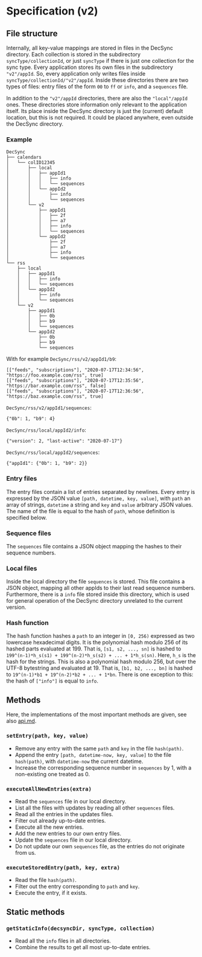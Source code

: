 Specification (v2)
==================

File structure
--------------

Internally, all key-value mappings are stored in files in the DecSync directory.
Each collection is stored in the subdirectory `syncType/collectionId`, or just `syncType` if there is just one collection for the sync type.
Every application stores its own files in the subdirectory `"v2"/appId`.
So, every application only writes files inside `syncType/collectionId/"v2"/appId`.
Inside these directories there are two types of files: entry files of the form `00` to `ff` or `info`, and a `sequences` file.

In addition to the `"v2"/appId` directories, there are also the `"local"/appId` ones.
These directories store information only relevant to the application itself.
Its place inside the DecSync directory is just the (current) default location, but this is not required.
It could be placed anywhere, even outside the DecSync directory.

### Example

```
DecSync
├── calendars
│   └── colID12345
│       ├── local
│       │   ├── appId1
│       │   │   ├── info
│       │   │   └── sequences
│       │   └── appId2
│       │       ├── info
│       │       └── sequences
│       └── v2
│           ├── appId1
│           │   ├── 2f
│           │   ├── a7
│           │   ├── info
│           │   └── sequences
│           └── appId2
│               ├── 2f
│               ├── a7
│               ├── info
│               └── sequences
└── rss
    ├── local
    │   ├── appId1
    │   │   ├── info
    │   │   └── sequences
    │   └── appId2
    │       ├── info
    │       └── sequences
    └── v2
        ├── appId1
        │   ├── 0b
        │   ├── b9
        │   └── sequences
        └── appId2
            ├── 0b
            ├── b9
            └── sequences
```

With for example `DecSync/rss/v2/appId1/b9`:

```
[["feeds", "subscriptions"], "2020-07-17T12:34:56", "https://foo.example.com/rss", true]
[["feeds", "subscriptions"], "2020-07-17T12:35:56", "https://bar.example.com/rss", false]
[["feeds", "subscriptions"], "2020-07-17T12:36:56", "https://baz.example.com/rss", true]
```

`DecSync/rss/v2/appId1/sequences`:

```
{"0b": 1, "b9": 4}
```

`DecSync/rss/local/appId2/info`:

```
{"version": 2, "last-active": "2020-07-17"}
```

`DecSync/rss/local/appId2/sequences`:

```
{"appId1": {"0b": 1, "b9": 2}}
```

### Entry files

The entry files contain a list of entries separated by newlines.
Every entry is expressed by the JSON value `[path, datetime, key, value]`, with `path` an array of strings, `datetime` a string and `key` and `value` arbitrary JSON values.
The name of the file is equal to the hash of `path`, whose definition is specified below.

### Sequence files

The `sequences` file contains a JSON object mapping the hashes to their sequence numbers.

### Local files

Inside the local directory the file `sequences` is stored.
This file contains a JSON object, mapping all other appIds to their last read sequence numbers.
Furthermore, there is a `info` file stored inside this directory, which is used for general operation of the DecSync directory unrelated to the current version.

### Hash function

The hash function hashes a `path` to an integer in `[0, 256)` expressed as two lowercase hexadecimal digits.
It is the polynomial hash modulo 256 of its hashed parts evaluated at 199.
That is, `[s1, s2, ..., sn]` is hashed to `199^(n-1)*h_s(s1) + 199^(n-2)*h_s(s2) + ... + 1*h_s(sn)`.
Here, `h_s` is the hash for the strings.
This is also a polynomial hash modulo 256, but over the UTF-8 bytestring and evaluated at 19.
That is, `[b1, b2, ..., bn]` is hashed to `19^(n-1)*b1 + 19^(n-2)*b2 + ... + 1*bn`.
There is one exception to this: the hash of `["info"]` is equal to `info`.

Methods
-------

Here, the implementations of the most important methods are given, see also [api.md](api.md).

### `setEntry(path, key, value)`

- Remove any entry with the same `path` and `key` in the file `hash(path)`.
- Append the entry `[path, datetime-now, key, value]` to the file `hash(path)`, with `datetime-now` the current datetime.
- Increase the corresponding sequence number in `sequences` by 1, with a non-existing one treated as 0.

### `executeAllNewEntries(extra)`

- Read the `sequences` file in our local directory.
- List all the files with updates by reading all other `sequences` files.
- Read all the entries in the updates files.
- Filter out already up-to-date entries.
- Execute all the new entries.
- Add the new entries to our own entry files.
- Update the `sequences` file in our local directory.
- Do not update our own `sequences` file, as the entries do not originate from us.

### `executeStoredEntry(path, key, extra)`

- Read the file `hash(path)`.
- Filter out the entry corresponding to `path` and `key`.
- Execute the entry, if it exists.

Static methods
--------------

### `getStaticInfo(decsyncDir, syncType, collection)`

- Read all the `info` files in all directories.
- Combine the results to get all most up-to-date entries.

